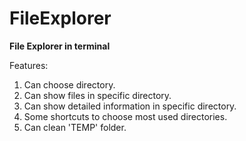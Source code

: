 # FileExplorer
****File Explorer in terminal****

Features:
1. Can choose directory.
2. Can show files in specific directory.
3. Can show detailed information in specific directory.
4. Some shortcuts to choose most used directories.
5. Can clean 'TEMP' folder.
